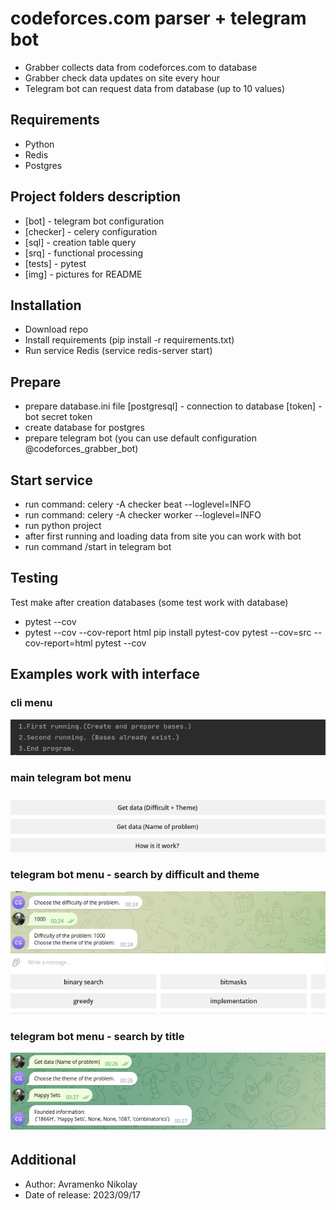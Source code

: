 # codeforces.com parser + telegram bot
* Grabber collects data from codeforces.com to database
* Grabber check data updates on site every hour
* Telegram bot can request data from database (up to 10 values)
## Requirements
* Python
* Redis
* Postgres
## Project folders description
* [bot] - telegram bot configuration 
* [checker] - celery configuration
* [sql] - creation table query 
* [srq] - functional processing
* [tests] - pytest
* [img] - pictures for README
## Installation
* Download repo
* Install requirements (pip install -r requirements.txt)
* Run service Redis (service redis-server start)
## Prepare 
* prepare database.ini file [postgresql] - connection to database [token] - bot secret token
* create database for postgres
* prepare telegram bot (you can use default configuration @codeforces_grabber_bot)
## Start service
* run command: celery -A checker beat --loglevel=INFO
* run command: celery -A checker worker --loglevel=INFO
* run python project
* after first running and loading data from site you can work with bot
* run command /start in telegram bot
## Testing
Test make after creation databases (some test work with database)
* pytest --cov
* pytest --cov --cov-report html
 pip install pytest-cov
 pytest --cov=src --cov-report=html
pytest --cov
## Examples work with interface
### cli menu
![img.png](img/img.png)
### main telegram bot menu
![img2.png](img/img2.png)
### telegram bot menu - search by difficult and theme
![img3.png](img/img3.png)
### telegram bot menu - search by title
![img4.png](img/img4.png)
## Additional
* Author: Avramenko Nikolay
* Date of release: 2023/09/17